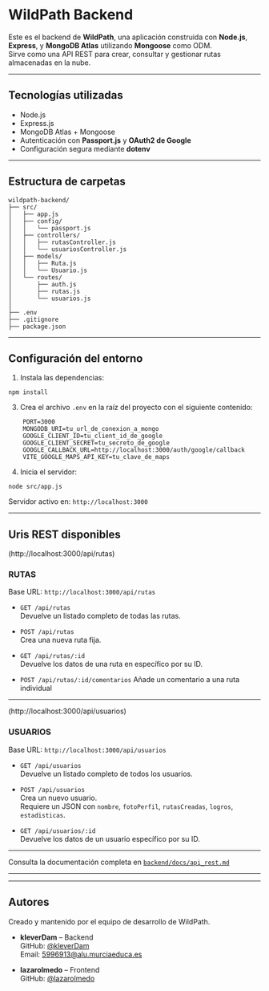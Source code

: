 #  WildPath Backend

Este es el backend de **WildPath**, una aplicación construida con **Node.js**, **Express**, y **MongoDB Atlas** utilizando **Mongoose** como ODM.  
Sirve como una API REST para crear, consultar y gestionar rutas almacenadas en la nube.

---

##  Tecnologías utilizadas

- Node.js
- Express.js
- MongoDB Atlas + Mongoose
- Autenticación con **Passport.js** y **OAuth2 de Google**
- Configuración segura mediante **dotenv**

---

##  Estructura de carpetas

```
wildpath-backend/
├── src/
│   ├── app.js               
│   ├── config/
│   │   └── passport.js    
│   ├── controllers/
│   │   ├── rutasController.js     
│   │   └── usuariosController.js  
│   ├── models/
│   │   ├── Ruta.js        
│   │   └── Usuario.js    
│   └── routes/
│       ├── auth.js      
│       ├── rutas.js      
│       └── usuarios.js    
│
├── .env
├── .gitignore
├── package.json
```

---

##  Configuración del entorno

1. Instala las dependencias:
```
npm install
```

3. Crea el archivo `.env` en la raíz del proyecto con el siguiente contenido:
```
    PORT=3000
    MONGODB_URI=tu_url_de_conexion_a_mongo
    GOOGLE_CLIENT_ID=tu_client_id_de_google
    GOOGLE_CLIENT_SECRET=tu_secreto_de_google
    GOOGLE_CALLBACK_URL=http://localhost:3000/auth/google/callback
    VITE_GOOGLE_MAPS_API_KEY=tu_clave_de_maps

```

4. Inicia el servidor:
```
node src/app.js
```

Servidor activo en: `http://localhost:3000`

---

## Uris REST disponibles 
(http://localhost:3000/api/rutas)


### RUTAS
Base URL: `http://localhost:3000/api/rutas`

- `GET /api/rutas`  
  Devuelve un listado completo de todas las rutas.

- `POST /api/rutas`  
  Crea una nueva ruta fija. 
- `GET /api/rutas/:id`  
  Devuelve los datos de una ruta en específico por su ID.
- `POST /api/rutas/:id/comentarios`
  Añade un comentario a una ruta individual
---
(http://localhost:3000/api/usuarios)

### USUARIOS
Base URL: `http://localhost:3000/api/usuarios`

- `GET /api/usuarios`  
  Devuelve un listado completo de todos los usuarios.

- `POST /api/usuarios`  
  Crea un nuevo usuario.  
  Requiere un JSON con `nombre`, `fotoPerfil`, `rutasCreadas`, `logros`, `estadisticas`.

- `GET /api/usuarios/:id`  
  Devuelve los datos de un usuario específico por su ID.
  
---

Consulta la documentación completa en [`backend/docs/api_rest.md`](./docs/apirest.md)

---
---


## Autores
Creado y mantenido por el equipo de desarrollo de WildPath.

- **kleverDam** – Backend  
  GitHub: [@kleverDam](https://github.com/kleverDam)  
  Email: 5996913@alu.murciaeduca.es

- **lazarolmedo** – Frontend  
  GitHub: [@lazarolmedo](https://github.com/lazarolmedo)



